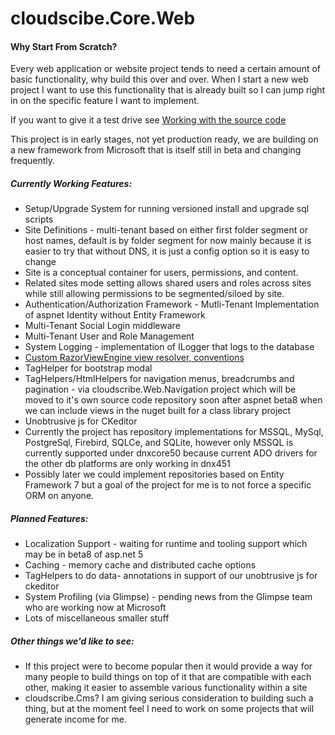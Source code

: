 # cloudscibe.Core.Web

#### Why Start From Scratch?

Every web application or website project tends to need a certain amount of basic functionality, why build this over and over. When I start a new web project I want to use this functionality that is already built so I can jump right in on the specific feature I want to implement. 

If you want to give it a test drive see 
[Working with the source code](https://github.com/joeaudette/cloudscribe/wiki/Working-with-the-source-Code) 

This project is in early stages, not yet production ready, we are building on a new framework from  Microsoft that is itself still in beta and changing frequently.

##### Currently Working Features:
* Setup/Upgrade System for running versioned install and upgrade sql scripts
* Site Definitions - multi-tenant based on either first folder segment or host names, default is by folder segment for now mainly because it is easier to try that without DNS, it is just a config option so it is easy to change
* Site is a conceptual container for users, permissions, and content. 
* Related sites mode setting allows shared users and roles across sites while still allowing permissions to be segmented/siloed by site.
* Authentication/Authorization Framework - Mutli-Tenant Implementation of aspnet Identity without Entity Framework
* Multi-Tenant Social Login middleware
* Multi-Tenant User and Role Management
* System Logging - implementation of ILogger that logs to the database
* [Custom RazorViewEngine view resolver, conventions](https://github.com/joeaudette/cloudscribe/wiki/Customizing-Views-and-Display-Templates)
* TagHelper for bootstrap modal
* TagHelpers/HtmlHelpers for navigation menus, breadcrumbs and pagination - via cloudscribe.Web.Navigation project which will be moved to it's own source code repository soon after aspnet beta8 when we can include views in the nuget built for a class library project
* Unobtrusive js for CKeditor
* Currently the project has repository implementations for MSSQL, MySql, PostgreSql, Firebird, SQLCe, and SQLite, however only MSSQL is currently supported under dnxcore50 because current ADO drivers for the other db platforms are only working in dnx451
* Possibly later we could implement repositories based on Entity Framework 7 but a goal of the project for me is to not force a specific ORM on anyone.

##### Planned Features:
* Localization Support - waiting for runtime and tooling support which may be in beta8 of asp.net 5
* Caching - memory  cache and distributed cache options
* TagHelpers to do data- annotations in support of our unobtrusive js for ckeditor
* System Profiling (via Glimpse) - pending news from the Glimpse team who are working now at Microsoft
* Lots of miscellaneous smaller stuff

##### Other things we'd like to see:
* If this project were to become popular then it would provide a way for many people to build things on top of it that are compatible with each other, making it easier to assemble various functionality within a site
* cloudscribe.Cms? I am giving serious consideration to building such a thing, but at the moment feel I need to work on some projects that will generate income for me.
